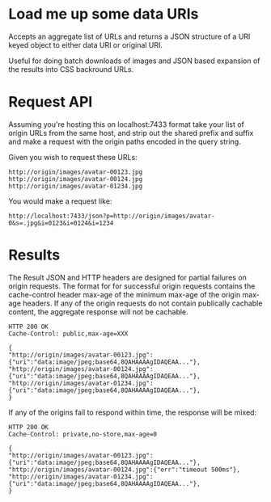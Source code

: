 # Load me up some data URIs

Accepts an aggregate list of URLs and returns a JSON structure of a URI keyed
object to either data URI or original URI.

Useful for doing batch downloads of images and JSON based expansion of the
results into CSS backround URLs.

# Request API

Assuming you're hosting this on localhost:7433 format take your list of origin
URLs from the same host, and strip out the shared prefix and suffix and make a
request with the origin paths encoded in the query string.

Given you wish to request these URLs:

```
http://origin/images/avatar-00123.jpg
http://origin/images/avatar-00124.jpg
http://origin/images/avatar-01234.jpg
```

You would make a request like:

```
http://localhost:7433/json?p=http://origin/images/avatar-0&s=.jpg&i=0123&i=0124&i=1234
```

# Results

The Result JSON and HTTP headers are designed for partial failures on origin
requests.  The format for for successful origin requests contains the
cache-control header max-age of the minimum max-age of the origin max-age
headers.  If any of the origin requests do not contain publically cachable
content, the aggregate response will not be cachable.

```
HTTP 200 OK
Cache-Control: public,max-age=XXX

{
"http://origin/images/avatar-00123.jpg":{"uri":"data:image/jpeg;base64,8QAHAAAAgIDAQEAA..."},
"http://origin/images/avatar-00124.jpg":{"uri":"data:image/jpeg;base64,8QAHAAAAgIDAQEAA..."},
"http://origin/images/avatar-01234.jpg":{"uri":"data:image/jpeg;base64,8QAHAAAAgIDAQEAA..."},
}
```

If any of the origins fail to respond within time, the response will be mixed:

```
HTTP 200 OK
Cache-Control: private,no-store,max-age=0

{
"http://origin/images/avatar-00123.jpg":{"uri":"data:image/jpeg;base64,8QAHAAAAgIDAQEAA..."},
"http://origin/images/avatar-00124.jpg":{"err":"timeout 500ms"},
"http://origin/images/avatar-01234.jpg":{"uri":"data:image/jpeg;base64,8QAHAAAAgIDAQEAA..."},
}
```


